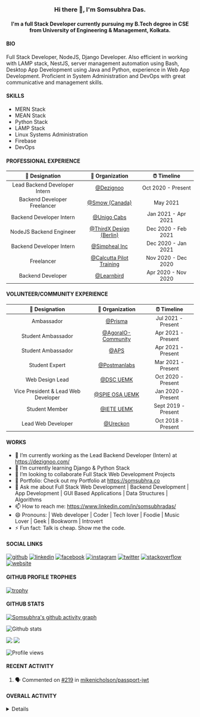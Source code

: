 <h3 align="center"> Hi there 👋, I'm Somsubhra Das. </h3>

<h4 align="center"> I'm a full Stack Developer currently pursuing my B.Tech degree in CSE from University of Engineering & Management, Kolkata.  </h4>

#### BIO

Full Stack Developer, NodeJS, Django Developer. Also efficient in working with LAMP stack, NestJS, server management automation using Bash, Desktop App Development using Java and Python, experience in Web App Development. Proficient in System Administration and DevOps with great communicative and management skills.

#### SKILLS

- MERN Stack
- MEAN Stack
- Python Stack
- LAMP Stack
- Linux Systems Administration
- Firebase
- DevOps

#### PROFESSIONAL EXPERIENCE

|        💼 Designation         |                        🏢 Organization                        |     ⏰ Timeline     |
| :---------------------------: | :-----------------------------------------------------------: | :-----------------: |
| Lead Backend Developer Intern |              [@Dezignoo](https://dezignoo.com/)               | Oct 2020 - Present  |
| Backend Developer Freelancer  |               [@Smow (Canada)](http://smow.ca/)               |      May 2021       |
|   Backend Developer Intern    |       [@Unigo Cabs](https://github.com/UnigoCabs-Dev/)        | Jan 2021 - Apr 2021 |
|    NodeJS Backend Engineer    |       [@ThirdX Design (Berlin)](https://thirdx.design/)       | Dec 2020 - Feb 2021 |
|   Backend Developer Intern    |            [@Simpheal Inc](https://simpheal.com/)             | Dec 2020 - Jan 2021 |
|          Freelancer           | [@Calcutta Pilot Training](http://calcuttapilottraining.com/) | Nov 2020 - Dec 2020 |
|       Backend Developer       |            [@Learnbird](https://www.learnbird.in/)            | Apr 2020 - Nov 2020 |

#### VOLUNTEER/COMMUNITY EXPERIENCE

|           💼 Designation            |                      🏢 Organization                       |     ⏰ Timeline     |
| :---------------------------------: | :--------------------------------------------------------: | :-----------------: |
|             Ambassador              |            [@Prisma](https://github.com/prisma)            | Jul 2021 - Present  |
|         Student Ambassador          | [@AgoraIO-Community](https://github.com/AgoraIO-Community) | Apr 2021 - Present  |
|         Student Ambassador          |                  [@APS](https://aps.org)                   | Apr 2021 - Present  |
|           Student Expert            |      [@Postmanlabs](https://github.com/postmanlabs/)       | Mar 2021 - Present  |
|           Web Design Lead           |              [@DSC UEMK](https://dscuemk.co/)              | Oct 2020 - Present  |
| Vice President & Lead Web Developer |         [@SPIE OSA UEMK](http://spieosauemk.team/)         | Jan 2020 - Present  |
|           Student Member            |                       [@IETE UEMK]()                       | Sept 2019 - Present |
|         Lead Web Developer          |              [@Ureckon](https://ureckon.org/)              | Oct 2018 - Present  |

#### WORKS

- 🔭 I’m currently working as the Lead Backend Developer (Intern) at https://dezignoo.com/
- 🌱 I’m currently learning Django & Python Stack
- 👯 I’m looking to collaborate Full Stack Web Development Projects
- 💼 Portfolio: Check out my Portfolio at https://somsubhra.co
- 💬 Ask me about Full Stack Web Development | Backend Development | App Development | GUI Based Applications | Data Structures | Algorithms
- 📫 How to reach me: https://www.linkedin.com/in/somsubhradas/
- 😄 Pronouns: | Web developer | Coder | Tech lover | Foodie | Music Lover | Geek | Bookworm | Introvert
- ⚡ Fun fact: Talk is cheap. Show me the code.

#### SOCIAL LINKS

<p align="center">

[<img src='https://cdn.jsdelivr.net/npm/simple-icons@3.0.1/icons/github.svg' alt='github' height='40'>](https://github.com/Somsubhra1) [<img src='https://cdn.jsdelivr.net/npm/simple-icons@3.0.1/icons/linkedin.svg' alt='linkedin' height='40'>](https://www.linkedin.com/in/somsubhradas/) [<img src='https://cdn.jsdelivr.net/npm/simple-icons@3.0.1/icons/facebook.svg' alt='facebook' height='40'>](https://www.facebook.com/S0msubhradas) [<img src='https://cdn.jsdelivr.net/npm/simple-icons@3.0.1/icons/instagram.svg' alt='instagram' height='40'>](https://www.instagram.com/somsubhra__das/) [<img src='https://cdn.jsdelivr.net/npm/simple-icons@3.0.1/icons/twitter.svg' alt='twitter' height='40'>](https://twitter.com/Somsubhra1CP) [<img src='https://cdn.jsdelivr.net/npm/simple-icons@3.0.1/icons/stackoverflow.svg' alt='stackoverflow' height='40'>](https://stackoverflow.com/users/10871274/somsubhra-das) [<img src='https://cdn.jsdelivr.net/npm/simple-icons@3.0.1/icons/icloud.svg' alt='website' height='40'>](https://somsubhra.co/)

</p>

#### GITHUB PROFILE TROPHIES

[![trophy](https://github-profile-trophy.vercel.app/?username=Somsubhra1&theme=flat)](https://github.com/ryo-ma/github-profile-trophy)

#### GITHUB STATS

[![Somsubhra's github activity graph](https://activity-graph.herokuapp.com/graph?username=somsubhra1&theme=react-dark)](https://github.com/somsubhra1)

<p align="center">

![Github stats](https://github-readme-stats.vercel.app/api?username=Somsubhra1&show_icons=true)<br>

<img src="https://github-readme-streak-stats.herokuapp.com/?user=Somsubhra1&theme=light" />

<img src="https://github-readme-stats.vercel.app/api/top-langs/?username=Somsubhra1&layout=compact&theme=light" />

![Profile views](https://gpvc.arturio.dev/Somsubhra1)

</p>

#### RECENT ACTIVITY

<!--START_SECTION:activity-->

1. 🗣 Commented on [#219](https://github.com/mikenicholson/passport-jwt/issues/219) in [mikenicholson/passport-jwt](https://github.com/mikenicholson/passport-jwt)
<!--END_SECTION:activity-->

#### OVERALL ACTIVITY

<details>
<!--START_SECTION:waka-->
**🐱 My Github Data**

> 🏆 1,154 Contributions in the Year 2021
>
> 📦 260.7 kB Used in Github's Storage
>
> 🚫 Not Opted to Hire
>
> 📜 141 Public Repositories
>
> 🔑 13 Private Repositories
>
> **I'm a Night 🦉**

```text
🌞 Morning    182 commits    ██░░░░░░░░░░░░░░░░░░░░░░░   11.34%
🌆 Daytime    582 commits    █████████░░░░░░░░░░░░░░░░   36.26%
🌃 Evening    646 commits    ██████████░░░░░░░░░░░░░░░   40.25%
🌙 Night      195 commits    ███░░░░░░░░░░░░░░░░░░░░░░   12.15%

```

📅 **I'm Most Productive on Sunday**

```text
Monday       199 commits    ███░░░░░░░░░░░░░░░░░░░░░░   12.4%
Tuesday      226 commits    ███░░░░░░░░░░░░░░░░░░░░░░   14.08%
Wednesday    185 commits    ███░░░░░░░░░░░░░░░░░░░░░░   11.53%
Thursday     247 commits    ███░░░░░░░░░░░░░░░░░░░░░░   15.39%
Friday       223 commits    ███░░░░░░░░░░░░░░░░░░░░░░   13.89%
Saturday     256 commits    ████░░░░░░░░░░░░░░░░░░░░░   15.95%
Sunday       269 commits    ████░░░░░░░░░░░░░░░░░░░░░   16.76%

```

📊 **This Week I Spent My Time On**

```text
💬 Programming Languages:
JavaScript               6 hrs 18 mins       ██████████████████░░░░░░░   72.04%
Python                   59 mins             ██░░░░░░░░░░░░░░░░░░░░░░░   11.37%
C                        31 mins             █░░░░░░░░░░░░░░░░░░░░░░░░   6.05%
HTML                     22 mins             █░░░░░░░░░░░░░░░░░░░░░░░░   4.38%
Other                    20 mins             █░░░░░░░░░░░░░░░░░░░░░░░░   3.98%

🔥 Editors:
VS Code                  8 hrs 45 mins       █████████████████████████   100.0%

```

**I Mostly Code in JavaScript**

```text
JavaScript               46 repos            ███████████░░░░░░░░░░░░░░   47.42%
HTML                     14 repos            ███░░░░░░░░░░░░░░░░░░░░░░   14.43%
CSS                      12 repos            ███░░░░░░░░░░░░░░░░░░░░░░   12.37%
Python                   12 repos            ███░░░░░░░░░░░░░░░░░░░░░░   12.37%
TypeScript               6 repos             █░░░░░░░░░░░░░░░░░░░░░░░░   6.19%

```

**Timeline**

![Chart not found](https://raw.githubusercontent.com/Somsubhra1/Somsubhra1/master/charts/bar_graph.png)

Last Updated on 16/07/2021

<!--END_SECTION:waka-->
</details>
